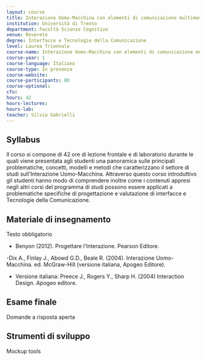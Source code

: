 ```yaml
---
layout: course
title: Interazione Uomo-Macchina con elementi di comunicazione multimodale
institution: Università di Trento
department: Facoltà Scienze Cognitive
venue: Rovereto
degree: Interfacce e Tecnologie della Comunicazione
level: Laurea Triennale
course-name: Interazione Uomo-Macchina con elementi di comunicazione multimodale
course-year: 1
course-language: Italiano
course-type: In presenza
course-website: 
course-participants: 80
course-optional: 
cfu: 
hours: 42
hours-lectures: 
hours-lab: 
teacher: Silvia Gabrielli
---
```



## Syllabus 
Il corso si compone di 42 ore di lezione frontale e di laboratorio durante le quali viene presentata agli studenti una panoramica sulle principali problematiche, concetti, modelli e metodi che caratterizzano il settore di studi sull'Interazione Uomo-Macchina. Attraverso questo corso introduttivo gli studenti hanno modo di comprendere inoltre come i contenuti appresi negli altri corsi del programma di studi possono essere applicati a problematiche specifiche di progettazione e valutazione di interfacce e Tecnologie della Comunicazione.

## Materiale di insegnamento 
Testo obbligatorio 

- Benyon (2012). Progettare l'Interazione. Pearson Editore.


-Dix A., Finlay J., Abowd G.D., Beale R. (2004). Interazione Uomo-Macchina. ed. McGraw-Hill (versione italiana, Apogeo Editore).

- Versione italiana: Preece J., Rogers Y., Sharp H. (2004) Interaction Design. Apogeo editore.

## Esame finale 
Domande a risposta aperta

## Strumenti di sviluppo 
Mockup tools
